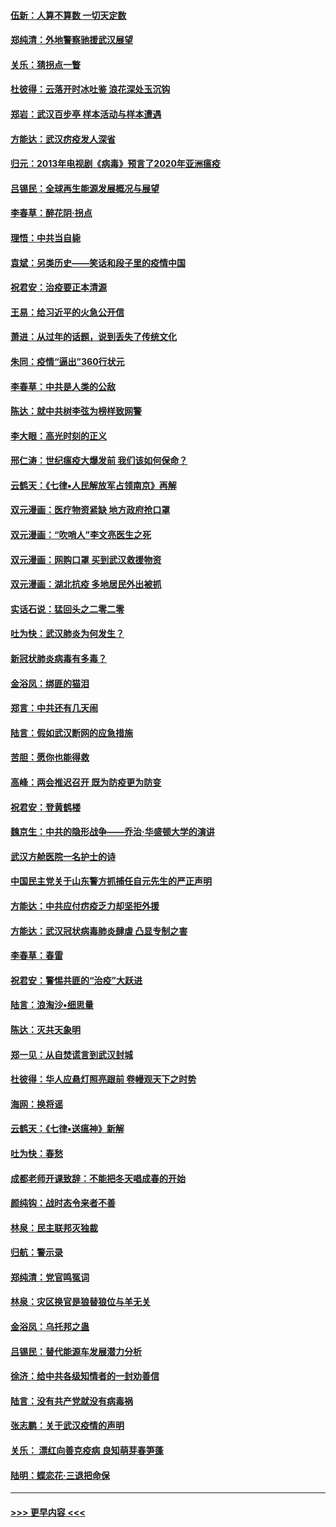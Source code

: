 #### [伍新：人算不算数 一切天定数](../pages/nsc993/n11893372.md?t=02251831) 
#### [郑纯清：外地警察驰援武汉展望](../pages/nsc993/n11893115.md?t=02251831) 
#### [关乐：猜拐点一瞥](../pages/nsc993/n11893020.md?t=02251831) 
#### [杜彼得：云落开时冰吐鉴 浪花深处玉沉钩](../pages/nsc993/n11892107.md?t=02251831) 
#### [郑岩：武汉百步亭 样本活动与样本遭遇](../pages/nsc993/n11892310.md?t=02251831) 
#### [方能达：武汉疠疫发人深省](../pages/nsc993/n11891376.md?t=02251831) 
#### [归元：2013年电视剧《病毒》预言了2020年亚洲瘟疫](../pages/nsc993/n11891126.md?t=02251831) 
#### [吕锡民：全球再生能源发展概况与展望](../pages/nsc993/n11890613.md?t=02251831) 
#### [李春草：醉花阴·拐点](../pages/nsc993/n11890567.md?t=02251831) 
#### [理悟：中共当自毙](../pages/nsc993/n11890559.md?t=02251831) 
#### [袁斌：另类历史——笑话和段子里的疫情中国](../pages/nsc993/n11889243.md?t=02251831) 
#### [祝君安：治疫要正本清源](../pages/nsc993/n11889085.md?t=02251831) 
#### [王易：给习近平的火急公开信](../pages/nsc993/n11888225.md?t=02251831) 
#### [萧进：从过年的话题，说到丢失了传统文化](../pages/nsc993/n11887732.md?t=02251831) 
#### [朱同：疫情“逼出”360行状元](../pages/nsc993/n11887678.md?t=02251831) 
#### [李春草：中共是人类的公敌](../pages/nsc993/n11887656.md?t=02251831) 
#### [陈达：就中共树李弦为榜样致网警](../pages/nsc993/n11887625.md?t=02251831) 
#### [李大眼：高光时刻的正义](../pages/nsc993/n11887585.md?t=02251831) 
#### [邢仁涛：世纪瘟疫大爆发前 我们该如何保命？](../pages/nsc993/n11887535.md?t=02251831) 
#### [云鹤天：《七律▪人民解放军占领南京》再解](../pages/nsc993/n11887524.md?t=02251831) 
#### [双元漫画：医疗物资紧缺 地方政府抢口罩](../pages/nsc993/n11884744.md?t=02251831) 
#### [双元漫画：“吹哨人”李文亮医生之死](../pages/nsc993/n11884705.md?t=02251831) 
#### [双元漫画：网购口罩 买到武汉救援物资](../pages/nsc993/n11884670.md?t=02251831) 
#### [双元漫画：湖北抗疫 多地居民外出被抓](../pages/nsc993/n11884643.md?t=02251831) 
#### [实话石说：猛回头之二零二零](../pages/nsc993/n11883968.md?t=02251831) 
#### [吐为快：武汉肺炎为何发生？](../pages/nsc993/n11882180.md?t=02251831) 
#### [新冠状肺炎病毒有多毒？](../pages/nsc993/n11881790.md?t=02251831) 
#### [金浴凤：绑匪的猫泪](../pages/nsc993/n11880664.md?t=02251831) 
#### [郑言：中共还有几天闹](../pages/nsc993/n11880645.md?t=02251831) 
#### [陆言：假如武汉断网的应急措施](../pages/nsc993/n11880619.md?t=02251831) 
#### [苦胆：愿你也能得救](../pages/nsc993/n11880601.md?t=02251831) 
#### [高峰：两会推迟召开  既为防疫更为防变](../pages/nsc993/n11879977.md?t=02251831) 
#### [祝君安：登黄鹤楼](../pages/nsc993/n11880583.md?t=02251831) 
#### [魏京生：中共的隐形战争——乔治‧华盛顿大学的演讲](../pages/nsc993/n11879765.md?t=02251831) 
#### [武汉方舱医院一名护士的诗](../pages/nsc993/n11878480.md?t=02251831) 
#### [中国民主党关于山东警方抓捕任自元先生的严正声明](../pages/nsc993/n11877506.md?t=02251831) 
#### [方能达：中共应付疠疫乏力却坚拒外援](../pages/nsc993/n11877497.md?t=02251831) 
#### [方能达：武汉冠状病毒肺炎肆虐 凸显专制之害](../pages/nsc993/n11877475.md?t=02251831) 
#### [李春草：春雷](../pages/nsc993/n11876287.md?t=02251831) 
#### [祝君安：警惕共匪的“治疫”大跃进](../pages/nsc993/n11876084.md?t=02251831) 
#### [陆言：浪淘沙•细思量](../pages/nsc993/n11876071.md?t=02251831) 
#### [陈达：灭共天象明](../pages/nsc993/n11876063.md?t=02251831) 
#### [郑一见：从自焚谎言到武汉封城](../pages/nsc993/n11875621.md?t=02251831) 
#### [杜彼得：华人应悬灯照亮跟前 卷幔观天下之时势](../pages/nsc993/n11874822.md?t=02251831) 
#### [海网：换将谣](../pages/nsc993/n11873712.md?t=02251831) 
#### [云鹤天：《七律▪送瘟神》新解](../pages/nsc993/n11873598.md?t=02251831) 
#### [吐为快：春愁](../pages/nsc993/n11872801.md?t=02251831) 
#### [成都老师开课致辞：不能把冬天唱成春的开始](../pages/nsc993/n11872653.md?t=02251831) 
#### [颜纯钩：战时态令来者不善](../pages/nsc993/n11872011.md?t=02251831) 
#### [林泉：民主联邦灭独裁](../pages/nsc993/n11870998.md?t=02251831) 
#### [归航：警示录](../pages/nsc993/n11870963.md?t=02251831) 
#### [郑纯清：党官鸣冤词](../pages/nsc993/n11870938.md?t=02251831) 
#### [林泉：灾区换官是狼替狼位与羊无关](../pages/nsc993/n11870896.md?t=02251831) 
#### [金浴凤：乌托邦之蛊](../pages/nsc993/n11870879.md?t=02251831) 
#### [吕锡民：替代能源车发展潜力分析](../pages/nsc993/n11870656.md?t=02251831) 
#### [徐济：给中共各级知情者的一封劝善信](../pages/nsc993/n11868561.md?t=02251831) 
#### [陆言：没有共产党就没有病毒祸](../pages/nsc993/n11868232.md?t=02251831) 
#### [张志鹏：关于武汉疫情的声明](../pages/nsc993/n11867182.md?t=02251831) 
#### [关乐： 漂红向善克疫病 良知萌芽春笋蓬](../pages/nsc993/n11865710.md?t=02251831) 
#### [陆明：蝶恋花‧三退把命保](../pages/nsc993/n11865673.md?t=02251831) 

----
#### [ >>> 更早内容 <<< ](../indexes/nsc993-earlier.md)

